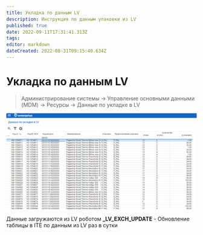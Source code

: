 ```yaml
---
title: Укладка по данным LV
description: Инструкция по данным упаковки из LV
published: true
date: 2022-09-11T17:31:41.313Z
tags: 
editor: markdown
dateCreated: 2022-08-31T09:15:40.634Z
---
```


# Укладка по данным LV

>Администрирование системы → Управление основными данными (MDM) → Ресурсы → Данные по укладке в LV

![](<../../assets/image (921).png>)

Данные загружаются из LV роботом **\_LV\_EXCH\_UPDATE** - Обновление таблицы в ITE по данным из LV раз в сутки
